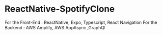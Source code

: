 # ReactNative-SpotifyClone
For the Front-End : ReactNative, Expo, Typescript, React Navigation
For the Backend : AWS Amplify, AWS AppAsync ,GraphQl
